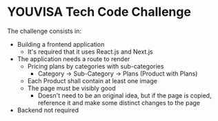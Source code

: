 # YOUVISA Tech Code Challenge

The challenge consists in:
  - Building a frontend application
    - It's required that it uses React.js and Next.js
  - The application needs a route to render
    - Pricing plans by categories with sub-categories
      - Category -> Sub-Category -> Plans (Product with Plans)
    - Each Product shall contain at least one image
    - The page must be visibly good
      - Doesn't need to be an original idea, but if the page is copied, reference it
      and make some distinct changes to the page
  - Backend not required